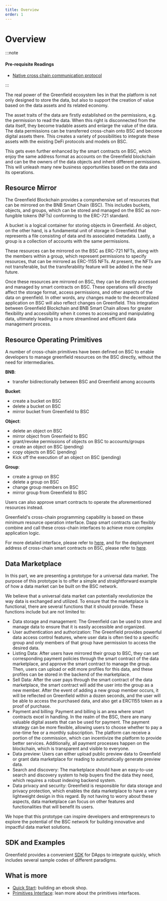 ```yaml
---
title: Overview
order: 1
---
```


# Overview

:::note

#### Pre-requisite Readings

* [Native cross chain communication protocol](../greenfield-blockchain/modules/cross-chain.md)

:::

The real power of the Greenfield ecosystem lies in that the platform is not only designed to store the data, but also to
support the creation of value based on the data assets and its related economy.

The asset traits of the data are firstly established on the permissions, e.g. the permission to read the data. When
this right is disconnected from the data itself, they become tradable assets and enlarge the value of the data. 
The data permissions can be transferred cross-chain onto BSC and become digital assets there. This creates a
variety of possibilities to integrate these assets with the existing DeFi protocols and models on BSC.

This gets even further enhanced by the smart contracts on BSC, which enjoy the same address format as accounts on the
Greenfield blockchain and can be the owners of the data objects and inherit different permissions. This will unleash
many new business opportunities based on the data and its operations.


## Resource Mirror
The Greenfield Blockchain provides a comprehensive set of resources that can be mirrored on the BNB Smart Chain (BSC). 
This includes buckets, objects, and groups, which can be stored and managed on the BSC as non-fungible tokens (NFTs) 
conforming to the ERC-721 standard.

A bucket is a logical container for storing objects in Greenfield. An object, on the other hand, is a fundamental unit 
of storage in Greenfield that represents a file consisting of data and its associated metadata. 
Lastly, a group is a collection of accounts with the same permissions.

These resources can be mirrored on the BSC as ERC-721 NFTs, along with the members within a group, which represent 
permissions to specify resources, that can be mirrored as ERC-1155 NFTs. At present, the NFTs are not transferable, 
but the transferability feature will be added in the near future.

Once these resources are mirrored on BSC, they can be directly accessed and managed by smart contracts on BSC. 
These operations will directly affect the storage format, access permissions, and other aspects of the data on greenfield. 
In other words, any changes made to the decentralized application on BSC will also reflect changes on Greenfield. 
This integration between Greenfield Blockchain and BNB Smart Chain allows for greater flexibility and accessibility 
when it comes to accessing and manipulating data, ultimately leading to a more streamlined and efficient 
data management process.

## Resource Operating Primitives

A number of cross-chain primitives have been defined on BSC to enable developers to manage greenfield resources on the 
BSC directly, without the need for intermediaries.

**BNB**:
- transfer bidirectionally between BSC and Greenfield among accounts

**Bucket**:
- create a bucket on BSC
- delete a bucket on BSC
- mirror bucket from Greenfield to BSC

**Object**:
- delete an object on BSC 
- mirror object from Greenfield to BSC
- grant/revoke permissions of objects on BSC to accounts/groups
- create an object on BSC (pending)
- copy objects on BSC (pending)
- Kick off the execution of an object on BSC (pending)

**Group**:
- create a group on BSC
- delete a group on BSC
- change group members on BSC
- mirror group from Greenfield to BSC

Users can also approve smart contracts to operate the aforementioned resources instead.

Greenfield's cross-chain programming capability is based on these minimum resource operation interface. 
Dapp smart contracts can flexibly combine and call these cross-chain interfaces to achieve more complex application logic.

For more detailed interface, please refer to [here](primitive-interface.md), 
and for the deployment address of cross-chain smart contracts on BSC, please refer to [here](contract-list.md).

## Data Marketplace
In this part, we are presenting a prototype for a universal data market.
The purpose of this prototype is to offer a simple and straightforward example of how a data market can be built on the BSC network.

We believe that a universal data market can potentially revolutionize the way data is exchanged and utilized. To ensure 
that the marketplace is functional, there are several functions that it should provide. These functions include but are not 
limited to:

- Data storage and management: The Greenfield can be used to store and manage data to ensure that it is 
  easily accessible and organized.
- User authentication and authorization: The Greenfield provides powerful data access control features, 
  where user data is often tied to a specific group and only members of that group have permission to access the desired data.
- Listing Data: After users have mirrored their group to BSC, they can set corresponding payment policies through the smart contract of the data marketplace, 
  and approve the smart contract to manage the group. Then, users can upload or edit more profiles for this data,
  and these profiles can be stored in the backend of the marketplace.
- Sell Data: After the user pays through the smart contract of the data marketplace, the smart contract will add the user into
  the group as a new member. After the event of adding a new group member occurs, 
  it will be reflected on Greenfield within a dozen seconds, and the user will be able to access the purchased data, and also
  get a ERC1155 token as a proof of purchase.
- Payment and billing: Payment and billing is an area where smart contracts excel in handling. 
  In the realm of the BSC, there are many valuable digital assets that can be used for payment. 
  The payment strategy can be more flexible, allowing users to choose whether to pay a one-time fee or a monthly subscription. 
  The platform can receive a portion of the commission, which can incentivize the platform to provide better services. 
  Additionally, all payment processes happen on the blockchain, which is transparent and visible to everyone.
- Data preview: Users can either upload public preview data to Greenfield or grant data marketplace for reading
  to automatically generate preview data.
- Search and discovery: The marketplace should have an easy-to-use search and discovery system to help buyers find the data they need, 
  which requires a robust indexing backend system.
- Data privacy and security: Greenfield is responsible for data storage and privacy protection, which enables the data 
  marketplace to have a very lightweight design in this regard. By not having to worry about these aspects, 
  data marketplace can focus on other features and functionalities that will benefit its users. 

We hope that this prototype can inspire developers and entrepreneurs to explore the potential of the BSC network for 
building innovative and impactful data market solutions.


## SDK and Examples

Greenfield provides a convenient [SDK](https://github.com/bnb-chain/greenfield-contracts-sdk) for DApps to integrate quickly, 
which includes several sample codes of different paradigms.

## What is more

- [Quick Start](quick-start.md): building an ebook shop.
- [Primitives Interface](primitive-interface.md): lean more about the primitives interfaces.



